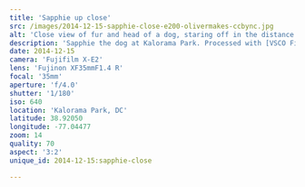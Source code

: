 ```yaml
---
title: 'Sapphie up close'
src: /images/2014-12-15-sapphie-close-e200-olivermakes-ccbync.jpg
alt: 'Close view of fur and head of a dog, staring off in the distance'
description: 'Sapphie the dog at Kalorama Park. Processed with [VSCO Film 04](http://vsco.co/film) (Kodak E200)'
date: 2014-12-15
camera: 'Fujifilm X-E2'
lens: 'Fujinon XF35mmF1.4 R'
focal: '35mm'
aperture: 'f/4.0'
shutter: '1/180'
iso: 640
location: 'Kalorama Park, DC'
latitude: 38.92050
longitude: -77.04477
zoom: 14
quality: 70
aspect: '3:2'
unique_id: 2014-12-15:sapphie-close

---
```

